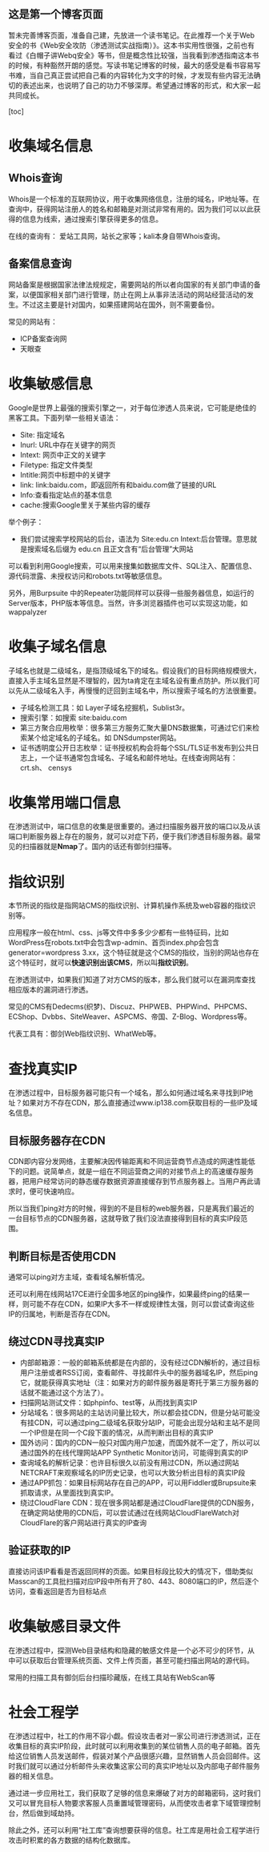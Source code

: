 ## 这是第一个博客页面

暂未完善博客页面，准备自己建，先放进一个读书笔记。在此推荐一个关于Web安全的书《Web安全攻防（渗透测试实战指南）》。这本书实用性很强，之前也有看过《白帽子讲Webq安全》等书，但是概念性比较强，当我看到渗透指南这本书的时候，有种豁然开朗的感觉。写读书笔记博客的时候，最大的感受是看书容易写书难，当自己真正尝试把自己看的内容转化为文字的时候，才发现有些内容无法确切的表述出来，也说明了自己的功力不够深厚。希望通过博客的形式，和大家一起共同成长。

[toc]

# 收集域名信息

## Whois查询

Whois是一个标准的互联网协议，用于收集网络信息，注册的域名，IP地址等。在查询中，获得网站注册人的姓名和邮箱是对测试非常有用的。因为我们可以以此获得的信息为线索，通过搜索引擎获得更多的信息。

在线的查询有： 爱站工具网，站长之家等；kali本身自带Whois查询。

## 备案信息查询

网站备案是根据国家法律法规规定，需要网站的所以者向国家的有关部门申请的备案，以便国家相关部门进行管理，防止在网上从事非法活动的网站经营活动的发生。不过这主要是针对国内，如果搭建网站在国外，则不需要备份。

常见的网站有：

- ICP备案查询网
- 天眼查

# 收集敏感信息

Google是世界上最强的搜索引擎之一，对于每位渗透人员来说，它可能是绝佳的黑客工具。下面列举一些相关语法：

- Site: 指定域名
- Inurl: URL中存在关键字的网页
- Intext: 网页中正文的关键字
- Filetype: 指定文件类型
- Intitle:网页中标题中的关键字
- link: link:baidu.com，即返回所有和baidu.com做了链接的URL
- Info:查看指定站点的基本信息
- cache:搜索Google里关于某些内容的缓存

举个例子：

- 我们尝试搜索学校网站的后台，语法为 Site:edu.cn Intext:后台管理。意思就是搜索域名后缀为 edu.cn 且正文含有“后台管理”大网站

可以看到利用Google搜索，可以用来搜集如数据库文件、SQL注入、配置信息、源代码泄露、未授权访问和robots.txt等敏感信息。

另外，用Burpsuite 中的Repeater功能同样可以获得一些服务器信息，如运行的Server版本，PHP版本等信息。当然，许多浏览器插件也可以实现这功能，如wappalyzer

# 收集子域名信息

子域名也就是二级域名，是指顶级域名下的域名。假设我们的目标网络规模很大，直接入手主域名显然是不理智的，因为ta肯定在主域名设有重点防护。所以我们可以先从二级域名入手，再慢慢的迂回到主域名中，所以搜索子域名的方法很重要。

- 子域名检测工具：如 Layer子域名挖掘机，Sublist3r。
- 搜索引擎：如搜索 site:baidu.com
- 第三方聚合应用枚举：很多第三方服务汇聚大量DNS数据集，可通过它们来检索某个给定域名的子域名。如 DNSdumpster网站。
- 证书透明度公开日志枚举：证书授权机构会将每个SSL/TLS证书发布到公共日志上，一个证书通常包含域名、子域名和邮件地址。在线查询网站有：crt.sh、 censys

# 收集常用端口信息

在渗透测试中，端口信息的收集是很重要的。通过扫描服务器开放的端口以及从该端口判断服务器上存在的服务，就可以对症下药，便于我们渗透目标服务器。最常见的扫描器就是**Nmap**了。国内的话还有御剑扫描等。

# 指纹识别

本节所说的指纹是指网站CMS的指纹识别、计算机操作系统及web容器的指纹识别等。

应用程序一般在html、css、js等文件中多多少少都有一些特征码，比如WordPress在robots.txt中会包含wp-admin、首页index.php会包含generator=wordpress 3.xx，这个特征就是这个CMS的指纹，当别的网站也存在这个特征时，就可以**快速识别出该CMS**，所以叫**指纹识别**。

在渗透测试中，如果我们知道了对方CMS的版本，那么我们就可以在漏洞库查找相应版本的漏洞进行渗透。

常见的CMS有Dedecms(织梦)、Discuz、PHPWEB、PHPWind、PHPCMS、ECShop、Dvbbs、SiteWeaver、ASPCMS、帝国、Z-Blog、Wordpress等。

代表工具有：御剑Web指纹识别、WhatWeb等。

# 查找真实IP

在渗透过程中，目标服务器可能只有一个域名，那么如何通过域名来寻找到IP地址？如果对方不存在CDN，那么直接通过www.ip138.com获取目标的一些IP及域名信息。

## 目标服务器存在CDN

CDN即内容分发网络，主要解决因传输距离和不同运营商节点造成的网速性能低下的问题。说简单点，就是一组在不同运营商之间的对接节点上的高速缓存服务器，把用户经常访问的静态缓存数据资源直接缓存到节点服务器上。当用户再此请求时，便可快速响应。

所以当我们ping对方的时候，得到的不是目标的web服务器，只是离我们最近的一台目标节点的CDN服务器，这就导致了我们没法直接得到目标的真实IP段范围。

## 判断目标是否使用CDN

通常可以ping对方主域，查看域名解析情况。

还可以利用在线网站17CE进行全国多地区的ping操作，如果最终ping的结果一样，则可能不存在CDN，如果IP大多不一样或规律性太强，则可以尝试查询这些IP的归属地，判断是否存在CDN。

## 绕过CDN寻找真实IP

- 内部邮箱源：一般的邮箱系统都是在内部的，没有经过CDN解析的，通过目标用户注册或者RSS订阅，查看邮件、寻找邮件头中的服务器域名IP，然后ping它，就能获得真实地址（注：如果对方的邮件服务器是寄托于第三方服务器的话就不能通过这个方法了）。
- 扫描网站测试文件：如phpinfo、test等，从而找到真实IP
- 分站域名：很多网站的主站访问量比较大，所以都会挂CDN，但是分站可能没有挂CDN，可以通过ping二级域名获取分站IP，可能会出现分站和主站不是同一个IP但是在同一个C段下面的情况，从而判断出目标的真实IP
- 国外访问：国内的CDN一般只对国内用户加速，而国外就不一定了，所以可以通过国外的在线代理网站APP Synthetic Monitor访问，可能得到真实的IP
- 查询域名的解析记录：也许目标很久以前没有用过CDN，所以通过网站NETCRAFT来观察域名的IP历史记录，也可以大致分析出目标的真实IP段
- 通过APP抓包：如果目标网站存在自己的APP，可以用Fiddler或Brupsuite来抓取请求，从里面找到真实IP。
- 绕过CloudFlare CDN：现在很多网站都是通过CloudFlare提供的CDN服务，在确定网站使用的CDN后，可以尝试通过在线网站CloudFlareWatch对CloudFlare的客户网站进行真实的IP查询

## 验证获取的IP

直接访问该IP看看是否返回同样的页面。如果目标段比较大的情况下，借助类似Masscan的工具批扫描对应IP段中所有开了80、443、8080端口的IP，然后逐个访问，查看返回是否为目标站点

# 收集敏感目录文件

在渗透过程中，探测Web目录结构和隐藏的敏感文件是一个必不可少的环节，从中可以获取后台管理系统页面、文件上传页面，甚至可能扫描出网站的源代码。

常用的扫描工具有御剑后台扫描珍藏版，在线工具站有WebScan等

# 社会工程学

在渗透过程中，社工的作用不容小觑。假设攻击者对一家公司进行渗透测试，正在收集目标的真实IP阶段，此时就可以利用收集到的某位销售人员的电子邮箱。首先给这位销售人员发送邮件，假装对某个产品很感兴趣，显然销售人员会回邮件。这时我们就可以通过分析邮件头来收集这家公司的真实IP地址以及内部电子邮件服务器的相关信息。

通过进一步应用社工，我们获取了足够的信息来爆破了对方的邮箱密码，这时我们又可以冒充目标人物要求客服人员重置域管理密码，从而使攻击者拿下域管理控制台，然后做到域劫持。

除此之外，还可以利用“社工库”查询想要获得的信息。社工库是用社会工程学进行攻击时积累的各方数据的结构化数据库。
